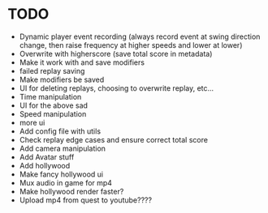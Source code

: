 # TODO
- Dynamic player event recording (always record event at swing direction change, then raise frequency at higher speeds and lower at lower)
- Overwrite with higherscore (save total score in metadata)
- Make it work with and save modifiers
- failed replay saving
- Make modifiers be saved
- UI for deleting replays, choosing to overwrite replay, etc...
- Time manipulation
- UI for the above sad
- Speed manipulation
- more ui
- Add config file with utils
- Check replay edge cases and ensure correct total score
- Add camera manipulation
- Add Avatar stuff
- Add hollywood
- Make fancy hollywood ui
- Mux audio in game for mp4
- Make hollywood render faster?
- Upload mp4 from quest to youtube????